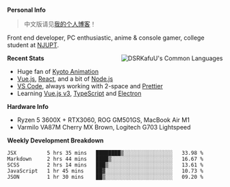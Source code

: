 **Personal Info**

> 中文版请见[我的个人博客](https://blog.dsrkafuu.su)！

Front end developer, PC enthusiastic, anime & console gamer, college student at [NJUPT](https://www.njupt.edu.cn).

<img align="right" alt="DSRKafuU's Common Languages" src="https://github-readme-stats.vercel.app/api/top-langs/?username=dsrkafuu&hide_title=true&layout=compact&langs_count=8" />

**Recent Stats**

- Huge fan of [Kyoto Animation](https://www.kyotoanimation.co.jp)
- [Vue.js](https://vuejs.org), [React](https://reactjs.org), and a bit of [Node.js](https://nodejs.org)
- [VS Code](https://code.visualstudio.com), always working with 2-space and [Prettier](https://prettier.io)
- Learning [Vue.js v3](https://v3.vuejs.org), [TypeScript](https://www.typescriptlang.org) and [Electron](https://www.electronjs.org)

**Hardware Info**

- Ryzen 5 3600X + RTX3060, ROG GM501GS, MacBook Air M1
- Varmilo VA87M Cherry MX Brown, Logitech G703 Lightspeed

**Weekly Development Breakdown**

<!--START_SECTION:waka-->
```text
JSX          5 hrs 35 mins   ████████▒░░░░░░░░░░░░░░░░   33.98 % 
Markdown     2 hrs 44 mins   ████▒░░░░░░░░░░░░░░░░░░░░   16.67 % 
SCSS         2 hrs 14 mins   ███▒░░░░░░░░░░░░░░░░░░░░░   13.61 % 
JavaScript   1 hr 45 mins    ██▓░░░░░░░░░░░░░░░░░░░░░░   10.73 % 
JSON         1 hr 30 mins    ██▒░░░░░░░░░░░░░░░░░░░░░░   09.20 % 
```
<!--END_SECTION:waka-->

